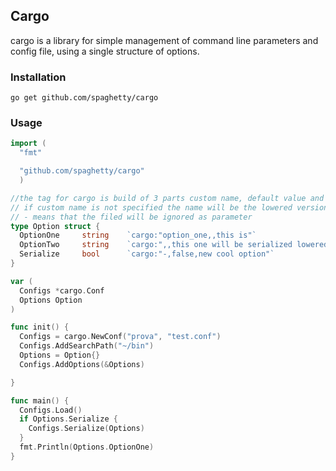 Cargo
-----

cargo is a library for simple management of command line parameters and config
file, using a single structure of options.

### Installation

```
go get github.com/spaghetty/cargo
```

### Usage

```go
import (
  "fmt"

  "github.com/spaghetty/cargo"
  )

//the tag for cargo is build of 3 parts custom name, default value and description
// if custom name is not specified the name will be the lowered version of the field name
// - means that the filed will be ignored as parameter  
type Option struct {
  OptionOne     string    `cargo:"option_one,,this is"`
  OptionTwo     string    `cargo:",,this one will be serialized lowered"`
  Serialize     bool      `cargo:"-,false,new cool option"`
}

var (
  Configs *cargo.Conf
  Options Option
)

func init() {
  Configs = cargo.NewConf("prova", "test.conf")
  Configs.AddSearchPath("~/bin")
  Options = Option{}
  Configs.AddOptions(&Options)

}

func main() {
  Configs.Load()
  if Options.Serialize {
    Configs.Serialize(Options)
  }
  fmt.Println(Options.OptionOne)
}
```
